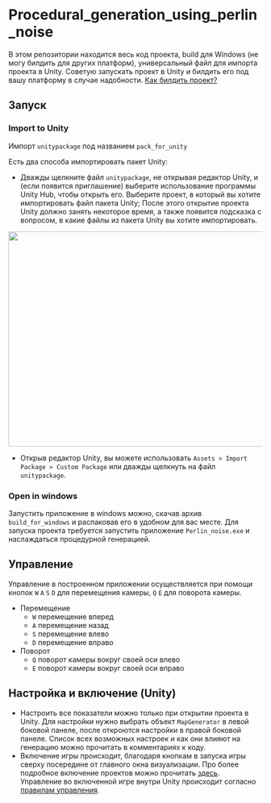 # Procedural_generation_using_perlin_noise
В этом репозитории находится весь код проекта, build для Windows (не могу билдить для других платформ), универсальный файл для импорта проекта в Unity.
Советую запускать проект в Unity и билдить его под вашу платформу в случае надобности. [Как билдить проект?](https://blog.terresquall.com/2023/07/how-to-export-your-unity-project-onto-exe-windows/)
## Запуск 
### Import to Unity
Импорт `unitypackage` под названием `pack_for_unity`

Есть два способа импортировать пакет Unity:
- Дважды щелкните файл `unitypackage`, не открывая редактор Unity, и (если появится приглашение) выберите использование программы Unity Hub, чтобы открыть его. Выберите проект, в который вы хотите импортировать файл пакета Unity; После этого открытие проекта Unity должно занять некоторое время, а также появится подсказка с вопросом, в какие файлы из пакета Unity вы хотите импортировать.

<p align="center">

  <img width="600" height="427" src="https://blog.terresquall.com/wp-content/uploads/2023/07/unity-import-package.gif">

</p>

- Открыв редактор Unity, вы можете использовать `Assets > Import Package > Custom Package` или дважды щелкнуть на файл `unitypackage`.

### Open in windows

Запустить приложение в windows можно, скачав архив `build_for_windows` и распаковав его в удобном для вас месте. Для запуска проекта требуется запустить приложение `Perlin_noise.exe` и наслаждаться процедурной генерацией.

## Управление
Управление в построенном приложении осуществляется при помощи кнопок `W` `A` `S` `D` для перемещения камеры, `Q` `E` для поворота камеры.

- Перемещение
  - `W` перемещение вперед
  - `A` перемещение назад
  - `S` перемещение влево
  - `D` перемещение вправо
- Поворот
  - `Q` поворот камеры вокруг своей оси влево
  - `E` поворот камеры вокруг своей оси вправо

## Настройка и включение (Unity)
- Настроить все показатели можно только при открытии проекта в Unity. Для настройки нужно выбрать объект `MapGenerator` в левой боковой панеле, после откроются настройки в правой боковой панеле. Список всех возможных настроек и как они влияют на генерацию можно прочитать в комментариях к коду.
- Включение игры происходит, благодаря кнопкам в запуска игры сверху посередине от главного окна визуализации. Про более подробное включение проектов можно прочитать [здесь](https://docs.unity3d.com/Manual/GameView.html). Управление во включенной игре внутри Unity происходит согласно [правилам управления](#управление).

